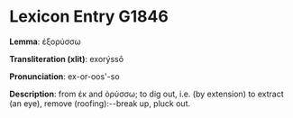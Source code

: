 # Lexicon Entry G1846

**Lemma**: ἐξορύσσω

**Transliteration (xlit)**: exorýssō

**Pronunciation**: ex-or-oos'-so

**Description**:
from ἐκ and ὀρύσσω; to dig out, i.e. (by extension) to extract (an eye), remove (roofing):--break up, pluck out.
